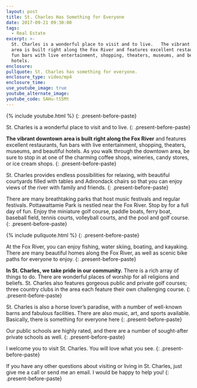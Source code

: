 ```yaml
---
layout: post
title: St. Charles Has Something for Everyone
date: 2017-09-21 09:30:00
tags:
  - Real Estate
excerpt: >-
  St. Charles is a wonderful place to visit and to live.   The vibrant downtown
  area is built right along the Fox River and features excellent restaurants,
  fun bars with live entertainment, shopping, theaters, museums, and beautiful
  hotels.
enclosure:
pullquote: St. Charles has something for everyone.
enclosure_type: video/mp4
enclosure_time:
use_youtube_image: true
youtube_alternate_image:
youtube_code: SAHu-tS5Mt
---
```



{% include youtube.html %}
{: .present-before-paste}

St. Charles is a wonderful place to visit and to live.
{: .present-before-paste}

**The vibrant downtown area is built right along the Fox River** and features excellent restaurants, fun bars with live entertainment, shopping, theaters, museums, and beautiful hotels. As you walk through the downtown area, be sure to stop in at one of the charming coffee shops, wineries, candy stores, or ice cream shops.
{: .present-before-paste}

St. Charles provides endless possibilities for relaxing, with beautiful courtyards filled with tables and Adirondack chairs so that you can enjoy views of the river with family and friends.
{: .present-before-paste}

There are many breathtaking parks that host music festivals and regular festivals. Pottawattamie Park is nestled near the Fox River. Stop by for a full day of fun. Enjoy the miniature golf course, paddle boats, ferry boat, baseball field, tennis courts, volleyball courts, and the pool and golf course.
{: .present-before-paste}

{% include pullquote.html %}
{: .present-before-paste}

At the Fox River, you can enjoy fishing, water skiing, boating, and kayaking. There are many beautiful homes along the Fox River, as well as scenic bike paths for everyone to enjoy.
{: .present-before-paste}

**In St. Charles, we take pride in our community.** There is a rich array of things to do. There are wonderful places of worship for all religions and beliefs. St. Charles also features gorgeous public and private golf courses; three country clubs in the area each feature their own challenging course.
{: .present-before-paste}

St. Charles is also a horse lover’s paradise, with a number of well-known barns and fabulous facilities. There are also music, art, and sports available. Basically, there is something for everyone here
{: .present-before-paste}

Our public schools are highly rated, and there are a number of sought-after private schools as well.
{: .present-before-paste}

I welcome you to visit St. Charles. You will love what you see.
{: .present-before-paste}

If you have any other questions about visiting or living in St. Charles, just give me a call or send me an email. I would be happy to help you!
{: .present-before-paste}
